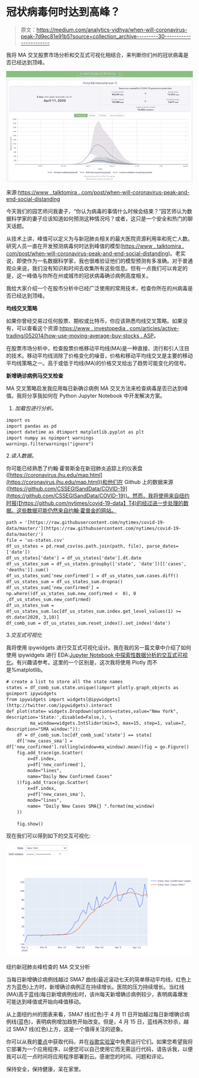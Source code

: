 # 冠状病毒何时达到高峰？

> 原文：<https://medium.com/analytics-vidhya/when-will-coronavirus-peak-7d9ec81e91b5?source=collection_archive---------30----------------------->

我将 MA 交叉股票市场分析和交互式可视化相结合，来判断你们州的冠状病毒是否已经达到顶峰。

![](img/2dbd70b732c28acfcfa17a3edc520a69.png)

来源:[https://www . talktomira . com/post/when-will-coronavirus-peak-and-end-social-distanding](https://www.talktomira.com/post/when-will-coronavirus-peak-and-end-social-distancing)

今天我们的园艺师问我妻子，“你认为病毒的事情什么时候会结束？”园艺师认为数据科学家的妻子应该知道如何预测这种情况吗？或者，这只是一个安全和热门的聊天话题。

从技术上讲，峰值可以定义为与新冠肺炎相关的最大医院资源利用率和死亡人数。研究人员一直在开发预测病毒何时达到峰值的模型([https://www . talktomira . com/post/when-will-coronavirus-peak-and-end-social-distanding](https://www.talktomira.com/post/when-will-coronavirus-peak-and-end-social-distancing))。老实说，即使作为一名数据科学家，我也很难验证他们的模型预测有多准确。对于普通观众来说，我们没有知识和时间去收集所有这些信息。但有一点我们可以肯定的是，这一峰值与你所在州或城市的冠状病毒确诊病例高度相关。

我给大家介绍一个在股市分析中已经广泛使用的常用技术，检查你所在的州病毒是否已经达到顶峰。

**均线交叉策略**

如果你曾经交易过任何股票、期权或比特币，你应该熟悉均线交叉策略。如果没有，可以查看这个资源:[https://www . investopedia . com/articles/active-trading/052014/how-use-moving-average-buy-stocks . ASP](https://www.investopedia.com/articles/active-trading/052014/how-use-moving-average-buy-stocks.asp)。

在股票市场分析中，检查股票价格移动平均线(MA)是一种直接、流行和引人注目的技术。移动平均线消除了价格变化的噪音，价格和移动平均线交叉是主要的移动平均线策略之一。高于或低于均线(MA)的价格交叉给出了趋势可能变化的信号。

**新增确诊病例马交叉检查**

MA 交叉策略启发我应用每日新确诊病例 MA 交叉方法来检查病毒是否已达到峰值。我将分享我如何在 Python Jupyter Notebook 中开发解决方案。

1.  *加载包进行分析。*

```
import os
import pandas as pd
import datetime as dtimport matplotlib.pyplot as plt
import numpy as npimport warnings
warnings.filterwarnings("ignore")
```

2.*读入数据。*

你可能已经熟悉了约翰·霍普斯金在新冠肺炎追踪上的仪表盘([https://coronavirus.jhu.edu/map.html](https://coronavirus.jhu.edu/map.html))和他们在 Github 上的数据来源([https://github.com/CSSEGISandData/COVID-19](https://github.com/CSSEGISandData/COVID-19))。然而，我将使用来自纽约时报(【https://github.com/nytimes/covid-19-data】T4)的经过进一步处理的数据。这些数据可能仍然来自约翰·霍普金的网站。

```
path = '[https://raw.githubusercontent.com/nytimes/covid-19-data/master/'](https://raw.githubusercontent.com/nytimes/covid-19-data/master/')
file = 'us-states.csv'
df_us_states = pd.read_csv(os.path.join(path, file), parse_dates= ['date'])
df_us_states['date'] = df_us_states['date'].dt.date
df_us_states_sum = df_us_states.groupby(['state', 'date'])[['cases', 'deaths']].sum()
df_us_states_sum['new_confirmed'] = df_us_states_sum.cases.diff()
df_us_states_sum = df_us_states_sum.dropna()
df_us_states_sum['new_confirmed'] = np.where((df_us_states_sum.new_confirmed <  0), 0 ,df_us_states_sum.new_confirmed)
df_us_states_sum = df_us_states_sum.loc[df_us_states_sum.index.get_level_values(1) >= dt.date(2020, 3,10)]
df_comb_sum = df_us_states_sum.reset_index().set_index('date')
```

3.*交互式可视化*

我将使用 ipywidgets 进行交互式可视化设计。我在我的另一篇文章中介绍了如何使用 ipywidgets 进行 EDA:[Jupyter Notebook 中探索性数据分析的交互式可视化](/@ppeng08/interactive-visualization-for-exploratory-data-analysis-in-jupyter-notebook-adc826e1e76a)。有兴趣请参考。这里的一个区别是，这次我将使用 Plotly 而不是%matplotlib。

```
# create a list to store all the state names
states = df_comb_sum.state.unique()import plotly.graph_objects as goimport ipywidgets
from ipywidgets import widgets[@ipywidgets](http://twitter.com/ipywidgets).interact
def plot(state= widgets.Dropdown(options=states,value="New York", description='State:',disabled=False,), \
         ma_window=widgets.IntSlider(min=3, max=15, step=1, value=7, description="SMA window:")):           
    df = df_comb_sum.loc[df_comb_sum['state'] == state]
    df['new_cases_sma'] = df['new_confirmed'].rolling(window=ma_window).mean()fig = go.Figure()
    fig.add_trace(go.Scatter(
        x=df.index,
        y=df['new_confirmed'],
        mode="lines",
        name="Daily New Confirmed Cases"
    ))fig.add_trace(go.Scatter(
        x=df.index,
        y=df['new_cases_sma'],
        mode="lines", 
        name= "Daily New Cases SMA{} ".format(ma_window)
    ))

    fig.show()
```

现在我们可以得到如下的交互可视化:

![](img/e55026494913f719a802e7f869384ae3.png)

纽约新冠肺炎峰检查的 MA 交叉分析

当每日新增确诊病例线越过 SMA7 曲线(最近滚动七天的简单移动平均线，红色上方为蓝色)上方时，新增确诊病例正在持续增长。医院的压力持续增长。当红线(MA)高于蓝线(每日新增病例线)时，该州每天新增确诊病例较少，表明病毒爆发可能达到峰值或开始向峰值移动。

从上面纽约州的图表来看，SMA7 线(红色)于 4 月 11 日开始越过每日新增确诊病例线(蓝色)，表明病例增加趋势开始改变。但是，4 月 15 日，蓝线再次秒杀，越过 SMA7 线(红色)上方，这是一个值得关注的迹象。

你可以从我的[要点](https://gist.github.com/phillip1029/35ceefc13924a65b28dcf44b7de45828)中获取代码，并在[谷歌实验室](https://colab.research.google.com/notebooks/welcome.ipynb#recent=true)中免费运行它们。如果您希望我将它部署为一个应用程序，以便您可以自己使用它而无需运行代码，请告诉我，以便我可以花一点时间将应用程序部署到云。感谢您的时间、问题和评论。

保持安全，保持健康，呆在家里。